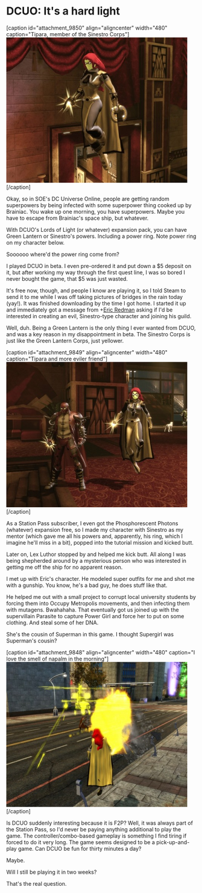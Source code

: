 # DCUO: It's a hard light

[caption id="attachment\_9850" align="aligncenter" width="480" caption="Tipara, member of the Sinestro Corps"][![](../uploads/2011/11/MPYR0122_POSTFX-PC-10-18.01.350.jpg "Tipara, member of the Sinestro Corps")](../uploads/2011/11/MPYR0122_POSTFX-PC-10-18.01.350.jpg)[/caption]

Okay, so in SOE's DC Universe Online, people are getting random superpowers by being infected with some superpower thing cooked up by Brainiac. You wake up one morning, you have superpowers. Maybe you have to escape from Brainiac's space ship, but whatever.

With DCUO's Lords of Light (or whatever) expansion pack, you can have Green Lantern or Sinestro's powers. Including a power ring. Note power ring on my character below.

Soooooo where'd the power ring come from? 

I played DCUO in beta. I even pre-ordered it and put down a $5 deposit on it, but after working my way through the first quest line, I was so bored I never bought the game, that $5 was just wasted.

It's free now, though, and people I know are playing it, so I told Steam to send it to me while I was off taking pictures of bridges in the rain today (yay!). It was finished downloading by the time I got home. I started it up and immediately got a message from +[Eric Redman](https://plus.google.com/113866940190428695218) asking if I'd be interested in creating an evil, Sinestro-type character and joining his guild.

Well, duh. Being a Green Lantern is the only thing I ever wanted from DCUO, and was a key reason in my disappointment in beta. The Sinestro Corps is just like the Green Lantern Corps, just yellower.

[caption id="attachment\_9849" align="aligncenter" width="480" caption="Tipara and more eviler friend"][![](../uploads/2011/11/MPYR0122_POSTFX-PC-10-16.54.450.jpg "Tipara and more eviler friend")](../uploads/2011/11/MPYR0122_POSTFX-PC-10-16.54.450.jpg)[/caption]

As a Station Pass subscriber, I even got the Phosphorescent Photons (whatever) expansion free, so I made my character with Sinestro as my mentor (which gave me all his powers and, apparently, his ring, which I imagine he'll miss in a bit), popped into the tutorial mission and kicked butt.

Later on, Lex Luthor stopped by and helped me kick butt. All along I was being shepherded around by a mysterious person who was interested in getting me off the ship for no apparent reason.

I met up with Eric's character. He modeled super outfits for me and shot me with a gunship. You know, he's a bad guy, he does stuff like that.

He helped me out with a small project to corrupt local university students by forcing them into Occupy Metropolis movements, and then infecting them with mutagens. Bwahahaha. That eventually got us joined up with the supervillain Parasite to capture Power Girl and force her to put on some clothing. And steal some of her DNA.

She's the cousin of Superman in this game. I thought Supergirl was Superman's cousin?

[caption id="attachment\_9848" align="aligncenter" width="480" caption="I love the smell of napalm in the morning"][![](../uploads/2011/11/MMET101_AUDIO-PC-10-17.02.590.jpg "I love the smell of napalm in the morning")](../uploads/2011/11/MMET101_AUDIO-PC-10-17.02.590.jpg)[/caption]

Is DCUO suddenly interesting because it is F2P? Well, it was always part of the Station Pass, so I'd never be paying anything additional to play the game. The controller/combo-based gameplay is something I find tiring if forced to do it very long. The game seems designed to be a pick-up-and-play game. Can DCUO be fun for thirty minutes a day?

Maybe.

Will I still be playing it in two weeks?

That's the real question.

